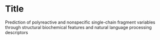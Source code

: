 # Title
Prediction of polyreactive and nonspecific single-chain fragment variables through structural biochemical features and natural language processing descriptors
